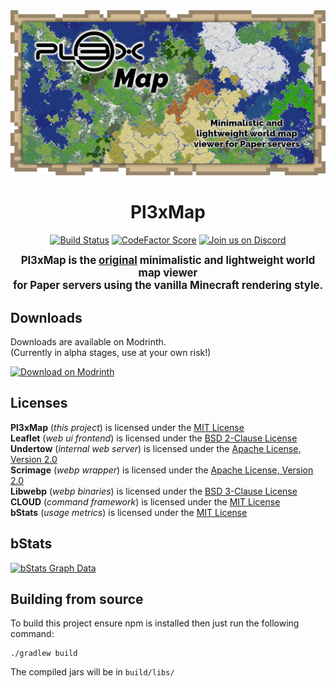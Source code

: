 <div align="center">
<img src="https://raw.githubusercontent.com/BillyGalbreath/Pl3xMap/v2/webmap/public/images/og.png" alt="Pl3xMap">

# Pl3xMap

[![Build Status](https://img.shields.io/github/workflow/status/BillyGalbreath/Pl3xMap/Build?event=push&logo=github)](https://modrinth.com/mod/pl3xmap/versions)
[![CodeFactor Score](https://www.codefactor.io/repository/github/BillyGalbreath/Pl3xMap/badge)](https://www.codefactor.io/repository/github/BillyGalbreath/Pl3xMap)
[![Join us on Discord](https://img.shields.io/discord/944144133054931025.svg?label=&logo=discord&logoColor=ffffff&color=7389D8&labelColor=6A7EC2)](https://discord.gg/nhGzEkwXQX)

<big><b>Pl3xMap is the <u>original</u> minimalistic and lightweight world map viewer  
for Paper servers using the vanilla Minecraft rendering style.</b></big>

</div>

## Downloads

Downloads are available on Modrinth.  
(Currently in alpha stages, use at your own risk!)

[![Download on Modrinth](https://i.imgur.com/5C4fVJC.png)](https://modrinth.com/mod/pl3xmap)

## Licenses

**Pl3xMap** (_this project_) is licensed under the [MIT License](https://github.com/BillyGalbreath/Pl3xMap/blob/v2/LICENSE)  
**Leaflet** (_web ui frontend_) is licensed under the [BSD 2-Clause License](https://github.com/Leaflet/Leaflet/blob/master/LICENSE)  
**Undertow** (_internal web server_) is licensed under the [Apache License, Version 2.0](https://github.com/undertow-io/undertow/blob/master/LICENSE.txt)  
**Scrimage** (_webp wrapper_) is licensed under the [Apache License, Version 2.0](https://github.com/sksamuel/scrimage/blob/master/LICENSE)  
**Libwebp** (_webp binaries_) is licensed under the [BSD 3-Clause License](https://www.webmproject.org/license/software/)  
**CLOUD** (_command framework_) is licensed under the [MIT License](https://github.com/Incendo/cloud/blob/master/LICENSE)  
**bStats** (_usage metrics_) is licensed under the [MIT License](https://github.com/Bastian/bStats-Metrics/blob/master/LICENSE)

## bStats

[![bStats Graph Data](https://bstats.org/signatures/bukkit/Pl3xMap.svg)](https://bstats.org/plugin/bukkit/Pl3xMap/10133)

## Building from source

To build this project ensure npm is installed then just run the following command:

```
./gradlew build
```

The compiled jars will be in `build/libs/`
